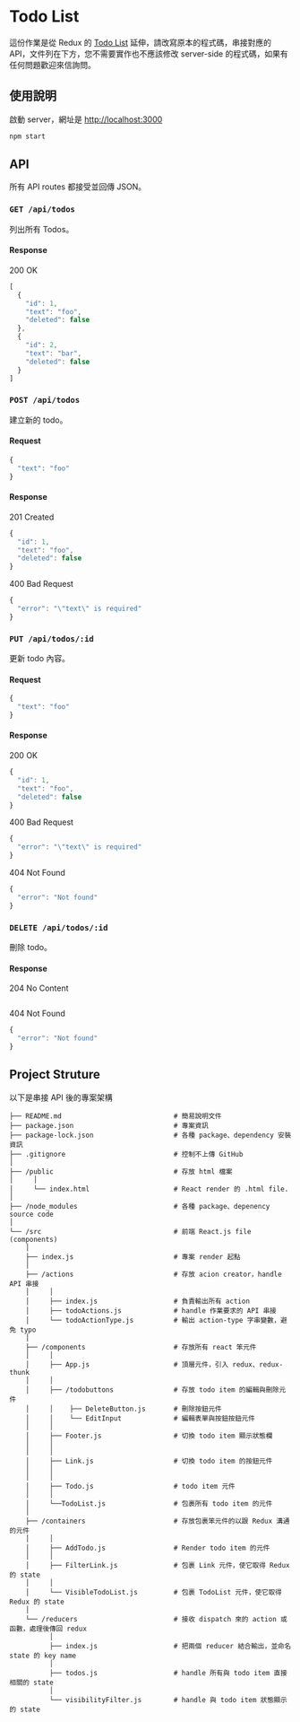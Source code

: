 # Todo List

這份作業是從 Redux 的 [Todo List](https://redux.js.org/basics/example) 延伸，請改寫原本的程式碼，串接對應的 API，文件列在下方，您不需要實作也不應該修改 server-side 的程式碼，如果有任何問題歡迎來信詢問。

## 使用說明

啟動 server，網址是 <http://localhost:3000>

```sh
npm start
```

## API

所有 API routes 都接受並回傳 JSON。

### `GET /api/todos`

列出所有 Todos。

#### Response

200 OK

```js
[
  {
    "id": 1,
    "text": "foo",
    "deleted": false
  },
  {
    "id": 2,
    "text": "bar",
    "deleted": false
  }
]
```

### `POST /api/todos`

建立新的 todo。

#### Request

```js
{
  "text": "foo"
}
```

#### Response

201 Created

```js
{
  "id": 1,
  "text": "foo",
  "deleted": false
}
```

400 Bad Request

```js
{
  "error": "\"text\" is required"
}
```

### `PUT /api/todos/:id`

更新 todo 內容。

#### Request

```js
{
  "text": "foo"
}
```

#### Response

200 OK

```js
{
  "id": 1,
  "text": "foo",
  "deleted": false
}
```

400 Bad Request

```js
{
  "error": "\"text\" is required"
}
```

404 Not Found

```js
{
  "error": "Not found"
}
```

### `DELETE /api/todos/:id`

刪除 todo。

#### Response

204 No Content

```
```

404 Not Found

```js
{
  "error": "Not found"
}
```
## Project Struture

以下是串接 API 後的專案架構<br>

```
├── README.md                            # 簡易說明文件
├── package.json                         # 專案資訊
├── package-lock.json                    # 各種 package、dependency 安裝資訊
├── .gitignore                           # 控制不上傳 GitHub
│
├── /public                              # 存放 html 檔案
│     │
│     └── index.html                     # React render 的 .html file.
│
├── /node_modules                        # 各種 package、depenency source code
│
└── /src                                 # 前端 React.js file (components)
    │
    ├── index.js                         # 專案 render 起點
    │
    ├── /actions                         # 存放 acion creator，handle API 串接
    │     │
    │     ├── index.js                   # 負責輸出所有 action
    │     ├── todoActions.js             # handle 作業要求的 API 串接
    │     └── todoActionType.js          # 輸出 action-type 字串變數，避免 typo
    │
    ├── /components                      # 存放所有 react 笨元件
    │     │
    │     ├── App.js                     # 頂層元件，引入 redux、redux-thunk
    │     │                            
    │     ├── /todobuttons               # 存放 todo item 的編輯與刪除元件
    │     │    ├── DeleteButton.js       # 刪除按鈕元件
    │     │    └── EditInput             # 編輯表單與按鈕按鈕元件
    │     │     
    │     ├── Footer.js                  # 切換 todo item 顯示狀態欄
    │     │
    │     │
    │     ├── Link.js                    # 切換 todo item 的按鈕元件
    │     │
    │     │
    │     ├── Todo.js                    # todo item 元件
    │     │
    │     └──TodoList.js                 # 包裹所有 todo item 的元件
    │     
    ├── /containers                      # 存放包裹笨元件的以跟 Redux 溝通的元件  
    │     │
    │     ├── AddTodo.js                 # Render todo item 的元件
    │     │
    │     ├── FilterLink.js              # 包裹 Link 元件，使它取得 Redux 的 state
    │     │
    │     └── VisibleTodoList.js         # 包裹 TodoList 元件，使它取得 Redux 的 state
    │
    └── /reducers                        # 接收 dispatch 來的 action 或函數，處理後傳回 redux   
          │
          ├── index.js                   # 把兩個 reducer 結合輸出，並命名 state 的 key name
          │
          ├── todos.js                   # handle 所有與 todo item 直接相關的 state
          │
          └── visibilityFilter.js        # handle 與 todo item 狀態顯示的 state
```

